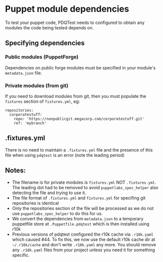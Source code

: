 # Puppet module dependencies
To test your puppet code, PDQTest needs to configured to obtain any modules the
code being tested depends on.

## Specifying dependencies

### Public modules (PuppetForge)
Dependencies on public forge modules must be specified in your module's 
`metadata.json` file.

### Private modules (from git)
If you need to download modules from git, then you must populate the `fixtures`
section of `fixtures.yml`, eg:

```
repositories:
  corporatestuff:
    repo: 'https://nonpublicgit.megacorp.com/corporatestuff.git'
    ref: 'mybranch'
```


## .fixtures.yml
There is no need to maintain a `.fixtures.yml` file and the presence of this 
file when using `pdqtest` is an error (note the leading period)

## Notes:
* The filename is for private modules is `fixtures.yml` NOT `.fixtures.yml`.  
  The leading dot had to be removed to avoid `puppetlabs_spec_helper` also 
  detecting the file and trying to use it.
* The file format of `.fixtures.yml` and `fixtures.yml` for specifing git 
  repositories is identical
* Only the repositories section of the file will be processed as we do not use
  `puppetlabs_spec_helper` to do this for us.
* We convert the dependencies from `metadata.json` to a temporary puppetfile 
  store at `.Puppetfile.pdqtest` which is then installed using r10k
* Previous versions of pdqtest configured the r10k cache via `.r10k.yaml` which
  caused #44. To fix this, we now use the default r10k cache dir at 
  `~/.r10k/cache` and don't write `.r10k.yaml` any more. You should remove any 
  `.r10k.yaml` files from your project unless you need it for something 
  specific.